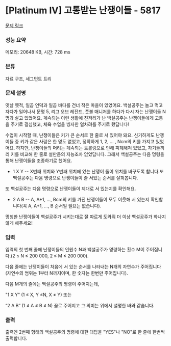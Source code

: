 # [Platinum IV] 고통받는 난쟁이들 - 5817 

[문제 링크](https://www.acmicpc.net/problem/5817) 

### 성능 요약

메모리: 20648 KB, 시간: 728 ms

### 분류

자료 구조, 세그먼트 트리

### 문제 설명

<p>옛날 옛적, 일곱 언덕과 일곱 바다를 건너 작은 마을이 있었어요. 백설공주는 놀고 먹고 자다가 일어나서 문명 5, 리그 오브 레전드, 풋볼 매니저를 하다가 다시 자는 난쟁이들 N명과 살고 있었어요. 계속되는 이런 생활에 진저리가 난 백설공주는 난쟁이들에게 고통을 주기로 결심했고, 체육 수업을 빙자한 얼차려를 주기로 했답니다!</p>

<p>수업이 시작할 때, 난쟁이들은 키가 큰 순서로 한 줄로 서 있어야 돼요. 신기하게도 난쟁이들 중 키가 같은 사람은 한 명도 없었고, 정확하게 1, 2, ... , Ncm의 키를 가지고 있었어요. 하지만, 난쟁이들의 머리는 계속되는 트롤링으로 인해 피폐해져 있었고, 자기들끼리 키를 비교해 한 줄로 설만큼의 지능조차 없었답니다. 그래서 백설공주는 다음 명령을 통해 난쟁이들을 조종하기로 했어요.</p>

<ul>
	<li>1 X Y -- X번째 위치와 Y번째 위치에 있는 난쟁이 둘이 위치를 바꾸도록 합니다.또 백설공주는 다음 명령으로 난쟁이들이 줄 서있는 순서를 살펴봅니다.</li>
</ul>

<p>또 백설공주는 다음 명령으로 난쟁이들이 제대로 서 있는지를 확인해요.</p>

<ul>
	<li>2 A B -- A, A+1, ..., Bcm의 키를 가진 난쟁이들이 모두 이웃해 서 있는지 확인합니다(꼭 A, A+1, ..., B 순서일 필요는 없습니다).</li>
</ul>

<p>멍청한 난쟁이들이 백설공주가 시키는대로 잘 따르게 도와줘 더 이상 백설공주가 화나지 않게 해주세요!</p>

### 입력 

 <p>입력의 첫 번째 줄에 난쟁이들의 인원수 N과 백설공주가 명령하는 횟수 M이 주어집니다.(2 ≤ N ≤ 200 000, 2 ≤ M ≤ 200 000).</p>

<p>다음 줄에는 난쟁이들이 처음에 서 있는 순서를 나타내는 N개의 자연수가 주어집니다(자연수의 범위는 1부터 N까지이며, 한 숫자는 한번만 주어집니다).</p>

<p>다음 M개의 줄에는 백설공주의 명령이 주어지는데, </p>

<p>"1 X Y" (1 ≤ X, Y ≤N, X ≠ Y) 또는</p>

<p>“2 A B” (1 ≤ A ≤ B ≤ N) 꼴로 주어지고 그 의미는 위에서 설명한 바와 같습니다.</p>

### 출력 

 <p>출력엔 2번째 형태의 백설공주의 명령에 대한 대답을 "YES"나 "NO"로 한 줄에 한번씩 출력합니다.</p>

